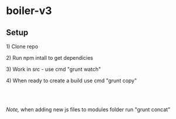 boiler-v3
=========

<h2>Setup</h2>
<p>1) Clone repo</p>
<p>2) Run npm intall to get dependicies</p>
<p>3) Work in src - use cmd "grunt watch"</p>
<p>4) When ready to create a build use cmd "grunt copy"</p>
<br><br>
<p><em>Note,</em> when adding new js files to modules folder run "grunt concat"</p>